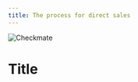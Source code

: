 ```yaml
---
title: The process for direct sales
---
```


![Checkmate](https://source.unsplash.com/random/1500x1145)

# Title

